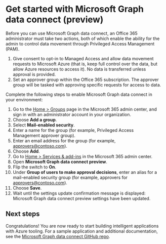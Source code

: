 # Get started with Microsoft Graph data connect (preview)

Before you can use Microsoft Graph data connect, an Office 365 administrator must take two actions, both of which enable the ability for the admin to control data movement through Privileged Access Management (PAM). 

1. Give consent to opt-in to Managed Access and allow data movement requests to Microsoft Azure (that is, keep full control over the data, but allow Azure resources to access it). No data is transferred unless approval is provided.
2. Set an approver group within the Office 365 subscription. The approver group will be tasked with approving specific requests for access to data. 

Complete the following steps to enable Microsoft Graph data connect in your environment: 

1.	Go to the [Home > Groups](https://portal.office.com/adminportal/home#/groups) page in the Microsoft 365 admin center, and sign in with an administrator account in your organization.
2.	Choose **Add a group**.
3.	Select **Mail-enabled security**.
4.	Enter a name for the group (for example, Privileged Access Management approver group).
5.	Enter an email address for the group (for example, approvers@contoso.com).
6.	Choose **Add**.
7.	Go to [Home > Services & add-ins](https://portal.office.com/adminportal/home#/Settings/ServicesAndAddIns) in the Microsoft 365 admin center.
8.	Open **Microsoft Graph data connect preview**.
9.	Flip the switch to **On**.
10.	Under **Group of users to make approval decisions**, enter an alias for a mail-enabled security group (for example, approvers for approvers@contoso.com).
11.	Choose **Save**.
12.	Wait until the settings update confirmation message is displayed: Microsoft Graph data connect preview settings have been updated.

## Next steps
Congratulations! You are now ready to start building intelligent applications with Azure tooling. For a sample application and additional documentation, see the [Microsoft Graph data connect GitHub repo](https://github.com/OfficeDev/MS-Graph-Data-Connect/wiki). 